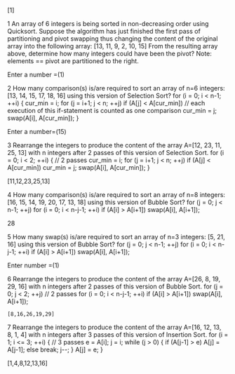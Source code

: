 [1]

1
An array of 6 integers is being sorted in non-decreasing order using Quicksort.
Suppose the algorithm has just finished the first pass of partitioning and pivot swapping thus changing the content of the original array into the following array:
[13, 11, 9, 2, 10, 15]
From the resulting array above, determine how many integers could have been the pivot?
Note: elements == pivot are partitioned to the right.

Enter a number =(1)

2
How many comparison(s) is/are required to sort an array of n=6 integers: [13, 14, 15, 17, 18, 16] using this version of Selection Sort?
for (i = 0; i < n-1; ++i) {
  cur_min = i;
  for (j = i+1; j < n; ++j)
    if (A[j] < A[cur_min]) // each execution of this if-statement is counted as one comparison
      cur_min = j;
  swap(A[i], A[cur_min]);
}

Enter a number=(15)

3
Rearrange the integers to produce the content of the array A=[12, 23, 11, 25, 13] with n integers after 2 passes of this version of Selection Sort.
for (i = 0; i < 2; ++i) { // 2 passes
  cur_min = i;
  for (j = i+1; j < n; ++j)
    if (A[j] < A[cur_min])
      cur_min = j;
  swap(A[i], A[cur_min]);
}

[11,12,23,25,13]

4
How many comparison(s) is/are required to sort an array of n=8 integers: [16, 15, 14, 19, 20, 17, 13, 18] using this version of Bubble Sort?
for (j = 0; j < n-1; ++j)
  for (i = 0; i < n-j-1; ++i)
    if (A[i] > A[i+1])
      swap(A[i], A[i+1]);

28

5
How many swap(s) is/are required to sort an array of n=3 integers: [5, 21, 16] using this version of Bubble Sort?
for (j = 0; j < n-1; ++j)
  for (i = 0; i < n-j-1; ++i)
    if (A[i] > A[i+1])
      swap(A[i], A[i+1]);

Enter number =(1)

6
Rearrange the integers to produce the content of the array A=[26, 8, 19, 29, 16] with n integers after 2 passes of this version of Bubble Sort.
for (j = 0; j < 2; ++j) // 2 passes
  for (i = 0; i < n-j-1; ++i)
    if (A[i] > A[i+1])
      swap(A[i], A[i+1]);

    [8,16,26,19,29]

7
Rearrange the integers to produce the content of the array A=[16, 12, 13, 8, 1, 4] with n integers after 3 passes of this version of Insertion Sort.
for (i = 1; i <= 3; ++i) { // 3 passes
  e = A[i]; j = i;
  while (j > 0) {
    if (A[j-1] > e)
      A[j] = A[j-1];
    else
      break;
    j--;
  }
  A[j] = e;
}

[1,4,8,12,13,16]
